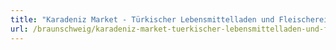 ```yaml
---
title: "Karadeniz Market - Türkischer Lebensmittelladen und Fleischerei"
url: /braunschweig/karadeniz-market-tuerkischer-lebensmittelladen-und-fleischerei/
---
```

